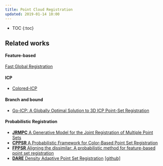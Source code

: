 ```yaml
---
title: Point Cloud Registration
updated: 2019-01-14 10:00
---
```



* TOC
{:toc}

## Related works

#### Feature-based

[Fast Global Registration](http://qianyi.info/docs/papers/eccv16_registration.pdf)

#### ICP

* [Colored-ICP](http://qianyi.info/docs/papers/iccv17_colored_registration.pdf)

#### Branch and bound

* [Go-ICP: A Globally Optimal Solution to 3D ICP Point-Set Registration](https://arxiv.org/pdf/1605.03344.pdf)

#### Probabilistic Registration

* [**JRMPC** A Generative Model for the Joint Registration of
Multiple Point Sets](https://hal.archives-ouvertes.fr/hal-01019661v2/document)
* [**CPPSR** A Probabilistic Framework for Color-Based Point Set Registration](http://openaccess.thecvf.com/content_cvpr_2016/papers/Danelljan_A_Probabilistic_Framework_CVPR_2016_paper.pdf)
* [**FPPSR** Aligning the dissimilar: A probabilistic method for feature-based point set registration](https://ieeexplore.ieee.org/stamp/stamp.jsp?tp=&arnumber=7899641&tag=1)
* [**DARE** Density Adaptive Point Set Registration](https://arxiv.org/pdf/1804.01495.pdf) [[github]](https://github.com/felja633/DARE)
